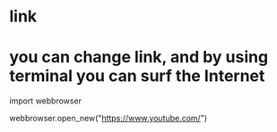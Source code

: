 # link
# you can change link, and by using terminal you can surf the Internet

import webbrowser

webbrowser.open_new("https://www.youtube.com/")
